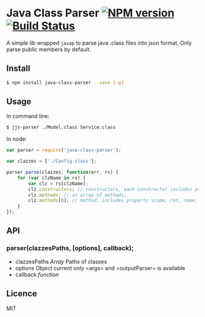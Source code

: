 # Java Class Parser [![NPM version](https://badge.fury.io/js/java-class-parser.svg)](http://badge.fury.io/js/java-class-parser) [![Build Status](https://travis-ci.org/villadora/java-class-parser.svg?branch=master)](https://travis-ci.org/villadora/java-class-parser)

A simple lib wrapped `javap` to parse java .class files into json format. Only parse public members by default.

## Install

```bash
$ npm install java-class-parser --save [-g]
```

## Usage

In command line:

```bash
$ jjs-parser ./Model.class Service.class
```


In node:

```js
var parser = require('java-class-parser');

var clazzes = ['./Config.class'];

parser.parse(clazzes, function(err, rs) {
    for (var clzName in rs) {
        var clz = rs[clzName];
        clz.constructors; // constructors, each constructor includes property scope, name, args
        clz.methods; // an array of methods;
        clz.methods[0]; // method, includes property scope, ret, name, args
    }
});

```

## API

### parser(clazzesPaths, [options], callback);

* clazzesPaths *Array* Paths of classes
* options *Object* current only =args= and =outputParser= is available
* callback *function*

## Licence

MIT

